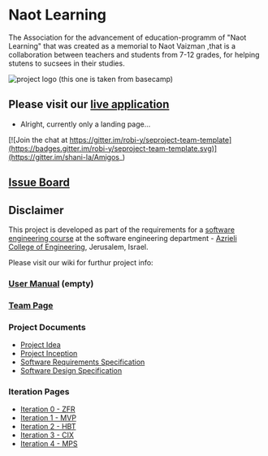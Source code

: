 # Naot Learning

The Association for the advancement of education-programm of "Naot Learning" that was created as a memorial to Naot Vaizman ,that is a collaboration between teachers and students from 7-12 grades, for helping stutens to sucsees in their studies.




![project logo (this one is taken from basecamp)](https://github.com/einavshazo/Naot_learning/blob/master/public/images/logo.jpg)

## Please visit our [live application](http://amigos-yedidim.azurewebsites.net/#/)
- Alright, currently only a landing page...

[![Join the chat at https://gitter.im/robi-y/seproject-team-template](https://badges.gitter.im/robi-y/seproject-team-template.svg)](https://gitter.im/shani-la/Amigos_)

## [Issue Board](https://huboard.com/robi-y/seproject-team-template#/)

## Disclaimer
This project is developed as part of the requirements for a [software engineering course](https://github.com/jce-il/se-class/wiki) at the software engineering department - [Azrieli College of Engineering](http://www.jce.ac.il/), Jerusalem, Israel.

Please visit our wiki for furthur project info: 

### [User Manual](../../wiki/user-manual) (empty)

### [Team Page](../../wiki/team)

### Project Documents
- [Project Idea](https://drive.google.com/file/d/0B9kMG0ECEFbQR1FsT0FfTEk0Nzg/view?usp=docslist_api) 
- [Project Inception](../../wiki/inception)
- [Software Requirements Specification](../../wiki/srs)
- [Software Design Specification](../../wiki/sds)

### Iteration Pages
- [Iteration 0 - ZFR](../../wiki/iter0-zfr)
- [Iteration 1 - MVP](https://github.com/einavshazo/Naot_learning/wiki/Iter1-MVP)
- [Iteration 2 - HBT](https://github.com/einavshazo/Naot_learning/wiki/Iter2-HBT)
- [Iteration 3 - CIX](https://github.com/einavshazo/Naot_learning/wiki/Iter3---CIX)
- [Iteration 4 - MPS](https://github.com/einavshazo/Naot_learning/wiki/Iter4---MPS)



